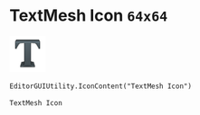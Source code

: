 # TextMesh Icon `64x64`
<img src="/img/TextMesh%20Icon.png" width=64 height=64>

``` CSharp
EditorGUIUtility.IconContent("TextMesh Icon")
```
```
TextMesh Icon
```
